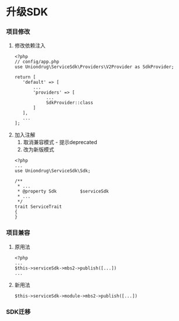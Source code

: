 # 升级SDK


### 项目修改

1. 修改依赖注入
    ```text
    <?php
    // config/app.php
    use Uniondrug\ServiceSdk\Providers\V2Provider as SdkProvider;

    return [
       'default' => [
           ...
           'providers' => [
                ...
                SdkProvider::class
           ]
       ],
       ...
    ];
    ```
2. 加入注解
    1. 取消兼容模式 - 提示deprecated
    2. 改为新版模式
    ```text
    <?php
    ...
    use Uniondrug\ServiceSdk\Sdk;

    /**
     * ...
     * @property Sdk         $serviceSdk
     * ...
     */
    trait ServiceTrait
    {
    }
    ```

### 项目兼容

1. 原用法
    ```
    <?php
    ...
    $this->serviceSdk->mbs2->publish([...])
    ...
    
    ```
1. 新用法
   ```text
   $this->serviceSdk->module->mbs2->publish([...]) 
   ```


### SDK迁移



 
